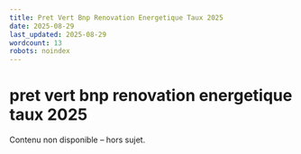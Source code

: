 ```yaml
---
title: Pret Vert Bnp Renovation Energetique Taux 2025
date: 2025-08-29
last_updated: 2025-08-29
wordcount: 13
robots: noindex
---
```


# pret vert bnp renovation energetique taux 2025

Contenu non disponible – hors sujet.